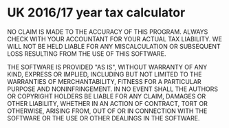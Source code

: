 UK 2016/17 year tax calculator
==============================

NO CLAIM IS MADE TO THE ACCURACY OF THIS PROGRAM.  ALWAYS CHECK WITH YOUR
ACCOUNTANT FOR YOUR ACTUAL TAX LIABILITY.  WE WILL NOT BE HELD LIABLE FOR
ANY MISCALCULATION OR SUBSEQUENT LOSS RESULTING FROM THE USE OF THIS
SOFTWARE.

THE SOFTWARE IS PROVIDED "AS IS", WITHOUT WARRANTY OF ANY KIND, EXPRESS OR
IMPLIED, INCLUDING BUT NOT LIMITED TO THE WARRANTIES OF MERCHANTABILITY,
FITNESS FOR A PARTICULAR PURPOSE AND NONINFRINGEMENT. IN NO EVENT SHALL THE
AUTHORS OR COPYRIGHT HOLDERS BE LIABLE FOR ANY CLAIM, DAMAGES OR OTHER
LIABILITY, WHETHER IN AN ACTION OF CONTRACT, TORT OR OTHERWISE, ARISING FROM,
OUT OF OR IN CONNECTION WITH THE SOFTWARE OR THE USE OR OTHER DEALINGS IN
THE SOFTWARE.
